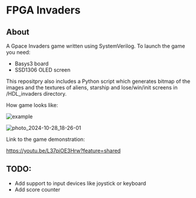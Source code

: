 # FPGA Invaders

## About

A Gpace Invaders game written using SystemVerilog. To launch the game you need: 

- Basys3 board
- SSD1306 OLED screen

This repositpry also includes a Python script which generates bitmap of the images and the textures of aliens, starship and lose/win/init screens in /HDL_invaders directory.

How game looks like:

![example](https://github.com/user-attachments/assets/301281af-b741-4946-bb56-3c846e88b3a1)

![photo_2024-10-28_18-26-01](https://github.com/user-attachments/assets/920b2f91-f1e0-4eec-a558-c0950f62dff7)

Link to the game demonstration:

https://youtu.be/L37piOE3Hrw?feature=shared

## TODO:

- Add support to input devices like joystick or keyboard
- Add score counter
